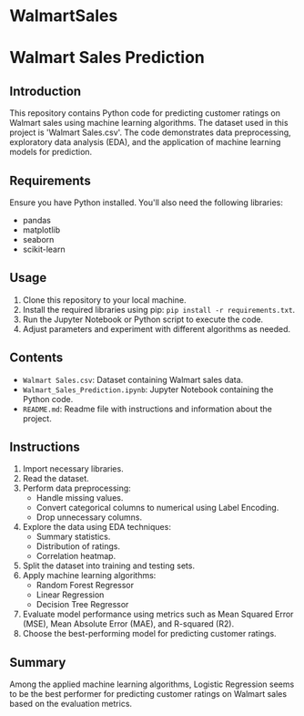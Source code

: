 # WalmartSales
# Walmart Sales Prediction

## Introduction
This repository contains Python code for predicting customer ratings on Walmart sales using machine learning algorithms. The dataset used in this project is 'Walmart Sales.csv'. The code demonstrates data preprocessing, exploratory data analysis (EDA), and the application of machine learning models for prediction.

## Requirements
Ensure you have Python installed. You'll also need the following libraries:
- pandas
- matplotlib
- seaborn
- scikit-learn

## Usage
1. Clone this repository to your local machine.
2. Install the required libraries using pip: `pip install -r requirements.txt`.
3. Run the Jupyter Notebook or Python script to execute the code.
4. Adjust parameters and experiment with different algorithms as needed.

## Contents
- `Walmart Sales.csv`: Dataset containing Walmart sales data.
- `Walmart_Sales_Prediction.ipynb`: Jupyter Notebook containing the Python code.
- `README.md`: Readme file with instructions and information about the project.

## Instructions
1. Import necessary libraries.
2. Read the dataset.
3. Perform data preprocessing:
    - Handle missing values.
    - Convert categorical columns to numerical using Label Encoding.
    - Drop unnecessary columns.
4. Explore the data using EDA techniques:
    - Summary statistics.
    - Distribution of ratings.
    - Correlation heatmap.
5. Split the dataset into training and testing sets.
6. Apply machine learning algorithms:
    - Random Forest Regressor
    - Linear Regression
    - Decision Tree Regressor
7. Evaluate model performance using metrics such as Mean Squared Error (MSE), Mean Absolute Error (MAE), and R-squared (R2).
8. Choose the best-performing model for predicting customer ratings.

## Summary
Among the applied machine learning algorithms, Logistic Regression seems to be the best performer for predicting customer ratings on Walmart sales based on the evaluation metrics.
